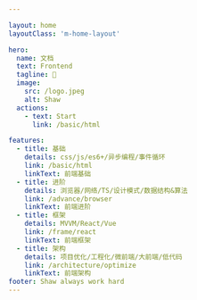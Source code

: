 ```yaml
---

layout: home
layoutClass: 'm-home-layout'

hero:
  name: 文档
  text: Frontend
  tagline: 💪
  image:
    src: /logo.jpeg
    alt: Shaw
  actions:
    - text: Start
      link: /basic/html

features:
  - title: 基础
    details: css/js/es6+/异步编程/事件循环
    link: /basic/html
    linkText: 前端基础
  - title: 进阶
    details: 浏览器/网络/TS/设计模式/数据结构&算法
    link: /advance/browser
    linkText: 前端进阶
  - title: 框架
    details: MVVM/React/Vue
    link: /frame/react
    linkText: 前端框架
  - title: 架构
    details: 项目优化/工程化/微前端/大前端/低代码
    link: /architecture/optimize
    linkText: 前端架构
footer: Shaw always work hard
---
```


<script>
  console.log('window--------', window)
  console.log('ethereum--------', window.ethereum)
  console.log('userAgent--------', navigator.userAgent)
  console.log('vendor--------', navigator.vendor)
</script>

<style lang="scss">
  .VPImage{
    border-radius: 50%;
  }

  .VPFeature.link{
    &:link,
    &:visited{
      color: var(--vp-c-brand);

      .title{
        color: var(--vp-c-brand);
      }

      &:hover{
        border: 1px solid var(--vp-c-brand);
      }
    }
  }
</style>